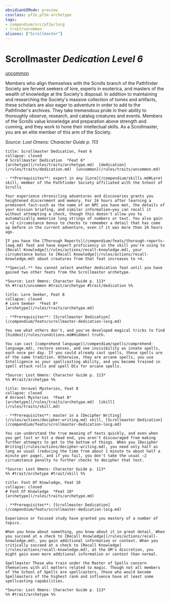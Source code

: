 ```yaml
---
obsidianUIMode: preview
cssclass: pf2e,pf2e-archetype
tags:
- compendium/src/pf2e/locg
- trait/uncommon
aliases: ["Scrollmaster"]
---
```

# Scrollmaster *Dedication Level 6*  
[uncommon](/rules/traits/uncommon.md)  

Members who align themselves with the Scrolls branch of the Pathfinder Society are fervent seekers of lore, experts in esoterica, and masters of the wealth of knowledge at the Society's disposal. In addition to maintaining and researching the Society's massive collection of tomes and artifacts, these scholars are also eager to adventure in order to add to the Pathfinder's archives. They take tremendous pride in their ability to thoroughly observe, research, and catalog creatures and events. Members of the Scrolls value knowledge and preparation above strength and cunning, and they work to hone their intellectual skills. As a Scrollmaster, you are an elite member of this arm of the Society.

*Source: Lost Omens: Character Guide p. 113*

```ad-embed-feat
title: Scrollmaster Dedication, Feat 6
collapse: closed
# Scrollmaster Dedication  *Feat 6*  
[archetype](/rules/traits/archetype.md)  [dedication](/rules/traits/dedication.md)  [uncommon](/rules/traits/uncommon.md)  

- **Prerequisites**: expert in any [Lore](/compendium/skills.md#Lore) skill, member of the Pathfinder Society affiliated with the School of Scrolls

Your experience chronicling adventures and discoveries grants you heightened discernment and memory. For 24 hours after learning a prominent fact—such as the name of an NPC you have met, the details of your mission briefing, and similar information—you can recall it without attempting a check, though this doesn't allow you to automatically memorize long strings of numbers or text. You also gain a +2 circumstance bonus to checks to remember a detail that has come up before in the current adventure, even if it was more than 24 hours ago.

If you have the [Thorough Reports](/compendium/feats/thorough-reports-lowg.md) feat and have expert proficiency in the skill you're using to [Recall Knowledge](/rules/actions/recall-knowledge.md), your circumstance bonus to [Recall Knowledge](/rules/actions/recall-knowledge.md) about creatures from that feat increases to +4.

**Special.** You cannot select another dedication feat until you have gained two other feats from the Scrollmaster archetype.

*Source: Lost Omens: Character Guide p. 113*  
%% #trait/uncommon #trait/archetype #trait/dedication %%
```  

```ad-embed-feat
title: Lore Seeker, Feat 8
collapse: closed
# Lore Seeker  *Feat 8*  
[archetype](/rules/traits/archetype.md)  

- **Prerequisites**: [Scrollmaster Dedication](/compendium/feats/scrollmaster-dedication-locg.md)

You see what others don't, and you've developed magical tricks to find [hidden](/rules/conditions.md#Hidden) truth.

You can cast [comprehend language](/compendium/spells/comprehend-language.md), restore senses, and see invisibility as innate spells, each once per day. If you could already cast spells, these spells are of the same tradition. Otherwise, they are arcane spells, you use Intelligence as your spellcasting ability, and you become trained in spell attack rolls and spell DCs for arcane spells.

*Source: Lost Omens: Character Guide p. 113*  
%% #trait/archetype %%
```  

```ad-embed-feat
title: Unravel Mysteries, Feat 8
collapse: closed
# Unravel Mysteries  *Feat 8*  
[archetype](/rules/traits/archetype.md)  [skill](/rules/traits/skill.md)  

- **Prerequisites**: master in a [Decipher Writing](/rules/actions/decipher-writing.md) skill, [Scrollmaster Dedication](/compendium/feats/scrollmaster-dedication-locg.md)

You can understand the true meaning of texts quickly, and even when you get lost or hit a dead end, you aren't discouraged from making further attempts to get to the bottom of things. When you [Decipher Writing](/rules/actions/decipher-writing.md), you need only half as long as usual (reducing the time from about 1 minute to about half a minute per page), and if you fail, you don't take the usual –2 circumstance penalty to further checks to decipher that text.

*Source: Lost Omens: Character Guide p. 113*  
%% #trait/archetype #trait/skill %%
```  

```ad-embed-feat
title: Font Of Knowledge, Feat 10
collapse: closed
# Font Of Knowledge  *Feat 10*  
[archetype](/rules/traits/archetype.md)  

- **Prerequisites**: [Scrollmaster Dedication](/compendium/feats/scrollmaster-dedication-locg.md)

Experience or focused study have granted you mastery of a number of topics.

When you know about something, you know about it in great detail. When you succeed at a check to [Recall Knowledge](/rules/actions/recall-knowledge.md), you gain additional information or context. When you critically succeed at a check to [Recall Knowledge](/rules/actions/recall-knowledge.md), at the GM's discretion, you might gain even more additional information or context than normal.

Spellmaster Those who train under the Master of Spells concern themselves with all matters related to magic. Though not all members of the School of Spells are spellcasters, those who would become Spellmasters of the highest rank and influence have at least some spellcasting capabilities.

*Source: Lost Omens: Character Guide p. 113*  
%% #trait/archetype %%
```